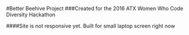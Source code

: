 #Better Beehive Project
###Created for the 2016 ATX Women Who Code Diversity Hackathon

####Site is not responsive yet. Built for small laptop screen right now
